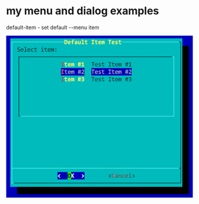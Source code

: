 # my menu and dialog examples

default-item - set default --menu item

![default-item](/my-menu/screens/default-item.png)

